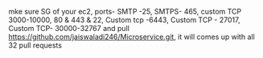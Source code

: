 mke sure SG of your ec2, ports- SMTP -25, SMTPS- 465, custom TCP 3000-10000, 80 & 443 & 22, Custom tcp -6443, Custom TCP - 27017, Custom TCP- 30000-32767
and pull https://github.com/jaiswaladi246/Microservice.git, it will comes up with all 32 pull requests 
